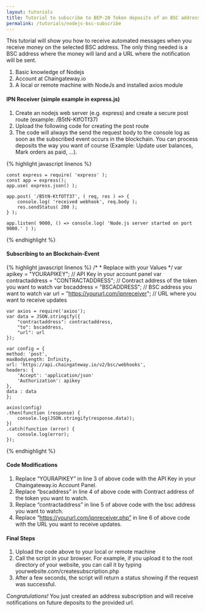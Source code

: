 ```yaml
---
layout: tutorials
title: Tutorial to subscribe to BEP-20 Token deposits of an BSC address
permalink: /tutorials/nodejs-bsc-subscribe
---
```


This tutorial will show you how to receive automated messages when you receive money on the selected BSC address. The only thing needed is a BSC address where the money will land and a URL where the notification will be sent.

1. Basic knowledge of Nodejs
2. Account at Chaingateway.io
3. A local or remote machine with NodeJs and installed axios module

#### IPN Receiver (simple example in express.js)

1. Create an nodejs web server (e.g. express) and create a secure post route (example: /B5tN-KtfOTf37)
2. Upload the following code for creating the post route
3. The code will always the send the request body to the console log as soon as the subscribed event occurs in the blockchain.  You can process deposits the way you want of course (Example: Update user balances, Mark orders as paid, …).


{% highlight javascript linenos %}

    const express = require( 'express' );
    const app = express();
    app.use( express.json() );

    app.post( '/B5tN-KtfOTf37', ( req, res ) => {
        console.log( 'received webhook', req.body );
        res.sendStatus( 200 );
    } );

    app.listen( 9000, () => console.log( 'Node.js server started on port 9000.' ) );

{% endhighlight %}


#### Subscribing to an Blockchain-Event

{% highlight javascript linenos %}
    /* 
    * Replace with your Values
    */
    var apikey = "YOURAPIKEY"; // API Key in your account panel
    var contractaddress = "CONTRACTADDRESS"; // Contract address of the token you want to watch
    var bscaddress = "BSCADDRESS"; // BSC address you want to watch
    var url = "https://yoururl.com/ipnreceiver"; // URL where you want to receive updates

    var axios = require('axios');
    var data = JSON.stringify({
        "contractaddress": contractaddress,
        "to": bscaddress,
        "url": url
    });

    var config = {
    method: 'post',
    maxBodyLength: Infinity,
    url: 'https://api.chaingateway.io/v2/bsc/webhooks',
    headers: { 
        'Accept': 'application/json'
        'Authorization': apikey
    },
    data : data
    };

    axios(config)
    .then(function (response) {
        console.log(JSON.stringify(response.data));
    })
    .catch(function (error) {
        console.log(error);
    });

{% endhighlight %}



#### Code Modifications

1. Replace “YOURAPIKEY” in line 3 of above code with the API Key in your Chaingateway.io Account Panel.
2. Replace “bscaddress” in line 4 of above code with Contract address of the token you want to watch.
3. Replace “contractaddress” in line 5 of above code with the bsc address you want to watch.
4. Replace “https://yoururl.com/ipnreceiver.php” in line 6 of above code with the URL you want to receive updates.

#### Final Steps

1. Upload the code above to your local or remote machine
2. Call the script in your browser. For example, if you upload it to the root directory of your website, you can call it by typing yourwebsite.com/createsubscription.php
3. After a few seconds, the script will return a status showing if the request was successful.

*Congratulations!* You just created an address subscription and will receive notifications on future deposits to the provided url.